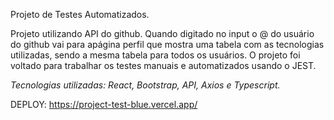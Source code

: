 Projeto de Testes Automatizados.

Projeto utilizando API do github. Quando digitado no input o @ do usuário do github vai para apágina perfil que mostra uma tabela com as tecnologias utilizadas, sendo a mesma tabela para todos os usuários. O projeto foi voltado para trabalhar os testes manuais e automatizados usando o JEST.

*Tecnologias utilizadas: React, Bootstrap, API, Axios e Typescript.*

DEPLOY: https://project-test-blue.vercel.app/
